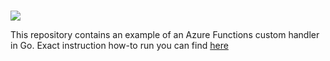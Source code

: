# 

![](https://raw.githubusercontent.com/groovy-sky/azure/master/images/logos/function.png)

This repository contains an example of an Azure Functions custom handler in Go. Exact instruction how-to run you can find [here](https://github.com/groovy-sky/azure/tree/master/func-custom-handler-00#introduction)

